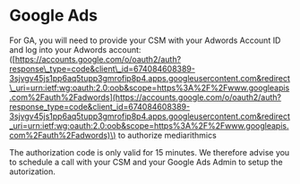 # Google Ads

For GA, you will need to provide your CSM with your Adwords Account ID and log into your Adwords account: \([https://accounts.google.com/o/oauth2/auth?response\_type=code&client\_id=674084608389-3sjvgv45js1pp6aq5tupp3gmrofip8p4.apps.googleusercontent.com&redirect\_uri=urn:ietf:wg:oauth:2.0:oob&scope=https%3A%2F%2Fwww.googleapis.com%2Fauth%2Fadwords](https://accounts.google.com/o/oauth2/auth?response_type=code&client_id=674084608389-3sjvgv45js1pp6aq5tupp3gmrofip8p4.apps.googleusercontent.com&redirect_uri=urn:ietf:wg:oauth:2.0:oob&scope=https%3A%2F%2Fwww.googleapis.com%2Fauth%2Fadwords)\) to authorize mediarithmics  


The authorization code is only valid for 15 minutes. We therefore advise you to schedule a call with your CSM and your Google Ads Admin to setup the autorization.

  


